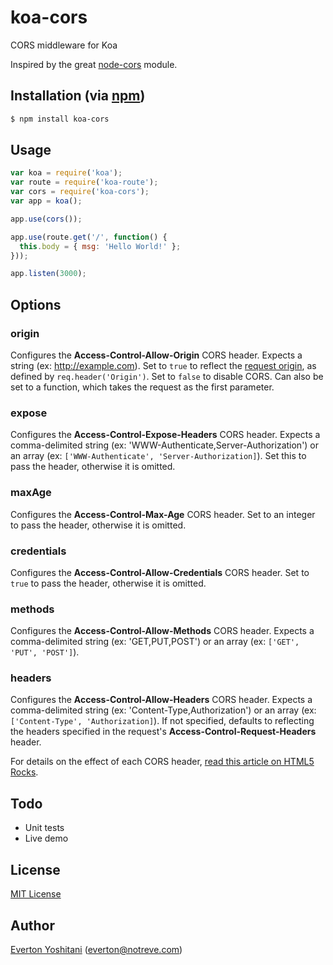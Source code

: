 koa-cors
========

CORS middleware for Koa

Inspired by the great [node-cors](https://github.com/troygoode/node-cors) module.

## Installation (via [npm](https://npmjs.org/package/koa-cors))

```bash
$ npm install koa-cors
```

## Usage

```javascript
var koa = require('koa');
var route = require('koa-route');
var cors = require('koa-cors');
var app = koa();

app.use(cors());

app.use(route.get('/', function() {
  this.body = { msg: 'Hello World!' };
}));

app.listen(3000);
```

## Options

### origin
Configures the **Access-Control-Allow-Origin** CORS header. Expects a string (ex: http://example.com). Set to `true` to reflect the [request origin](http://tools.ietf.org/html/draft-abarth-origin-09), as defined by `req.header('Origin')`. Set to `false` to disable CORS. Can also be set to a function, which takes the request as the first parameter.

### expose
Configures the **Access-Control-Expose-Headers** CORS header. Expects a comma-delimited string (ex: 'WWW-Authenticate,Server-Authorization') or an array (ex: `['WWW-Authenticate', 'Server-Authorization]`). Set this to pass the header, otherwise it is omitted.

### maxAge
Configures the **Access-Control-Max-Age** CORS header. Set to an integer to pass the header, otherwise it is omitted.

### credentials
Configures the **Access-Control-Allow-Credentials** CORS header. Set to `true` to pass the header, otherwise it is omitted.

### methods
Configures the **Access-Control-Allow-Methods** CORS header. Expects a comma-delimited string (ex: 'GET,PUT,POST') or an array (ex: `['GET', 'PUT', 'POST']`).

### headers
Configures the **Access-Control-Allow-Headers** CORS header. Expects a comma-delimited string (ex: 'Content-Type,Authorization') or an array (ex: `['Content-Type', 'Authorization]`). If not specified, defaults to reflecting the headers specified in the request's **Access-Control-Request-Headers** header.


For details on the effect of each CORS header, [read this article on HTML5 Rocks](http://www.html5rocks.com/en/tutorials/cors/).

## Todo

- Unit tests
- Live demo

## License

[MIT License](http://www.opensource.org/licenses/mit-license.php)

## Author

[Everton Yoshitani](https://github.com/evert0n) ([everton@notreve.com](mailto:everton@notreve.com))
